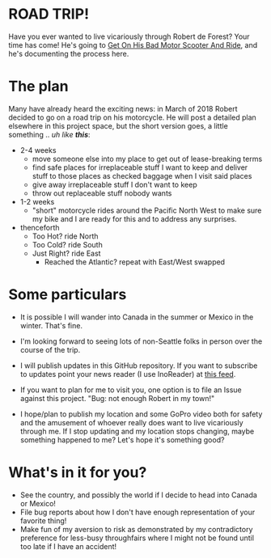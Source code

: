 # ROAD TRIP!

Have you ever wanted to live vicariously through Robert de Forest? Your time
has come!  He's going to [Get On His Bad Motor Scooter And
Ride](https://www.youtube.com/watch?v=tk52nGxF-jc), and he's documenting the
process here.

# The plan

Many have already heard the exciting news: in March of 2018 Robert decided to
go on a road trip on his motorcycle. He will post a detailed plan elsewhere in
this project space, but the short version goes, a little something ..
_uh like **this**_:

- 2-4 weeks
  - move someone else into my place to get out of lease-breaking terms
  - find safe places for irreplaceable stuff I want to keep and deliver stuff to those places as checked baggage when I visit said places
  - give away irreplaceable stuff I don't want to keep
  - throw out replaceable stuff nobody wants
- 1-2 weeks
  - "short" motorcycle rides around the Pacific North West to make sure my bike and I are ready for this and to address any surprises.
- thenceforth
  - Too  Hot?    ride North
  - Too  Cold?   ride South
  - Just Right?  ride East
    - Reached the Atlantic? repeat with East/West swapped

# Some particulars

- It is possible I will wander into Canada in the summer or Mexico in the
  winter. That's fine.
 
- I'm looking forward to seeing lots of non-Seattle folks in person over the
  course of the trip.

- I will publish updates in this GitHub repository. If you want to subscribe
  to updates point your news reader (I use InoReader) at
  [this feed](https://github.com/thatsnice/road-trip/commits/master.atom).

- If you want to plan for me to visit you, one option is to file an Issue
  against this project. "Bug: not enough Robert in my town!"

- I hope/plan to publish my location and some GoPro video both for safety and
  the amusement of whoever really does want to live vicariously through me. If
  I stop updating and my location stops changing, maybe something happened to
  me? Let's hope it's something good?

# What's in it for you?

- See the country, and possibly the world if I decide to head into Canada or Mexico!
- File bug reports about how I don't have enough representation of your favorite thing!
- Make fun of my aversion to risk as demonstrated by my contradictory
  preference for less-busy throughfairs where I might not be found until too
  late if I have an accident!

